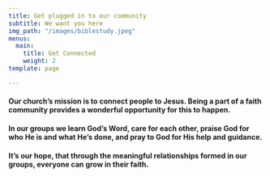 ```yaml
---
title: Get plugged in to our community
subtitle: We want you here
img_path: "/images/biblestudy.jpeg"
menus:
  main:
    title: Get Connected
    weight: 2
template: page

---
```

#### Our church’s mission is to connect people to Jesus. Being a part of a faith community provides a wonderful opportunity for this to happen. 

#### In our groups we learn God’s Word, care for each other, praise God for who He is and what He’s done, and pray to God for His help and guidance. 

#### It’s our hope, that through the meaningful relationships formed in our groups, everyone can grow in their faith.